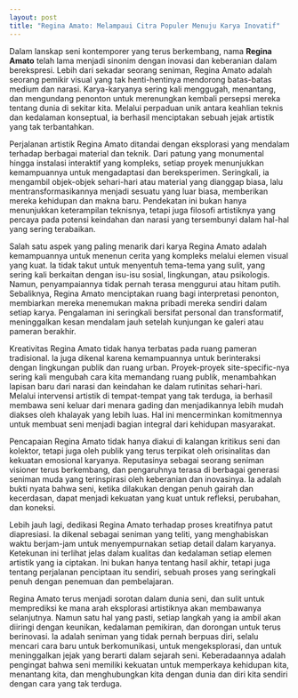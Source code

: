 ```yaml
---
layout: post
title: "Regina Amato: Melampaui Citra Populer Menuju Karya Inovatif"
---
```


Dalam lanskap seni kontemporer yang terus berkembang, nama **Regina Amato** telah lama menjadi sinonim dengan inovasi dan keberanian dalam berekspresi. Lebih dari sekadar seorang seniman, Regina Amato adalah seorang pemikir visual yang tak henti-hentinya mendorong batas-batas medium dan narasi. Karya-karyanya sering kali menggugah, menantang, dan mengundang penonton untuk merenungkan kembali persepsi mereka tentang dunia di sekitar kita. Melalui perpaduan unik antara keahlian teknis dan kedalaman konseptual, ia berhasil menciptakan sebuah jejak artistik yang tak terbantahkan.

Perjalanan artistik Regina Amato ditandai dengan eksplorasi yang mendalam terhadap berbagai material dan teknik. Dari patung yang monumental hingga instalasi interaktif yang kompleks, setiap proyek menunjukkan kemampuannya untuk mengadaptasi dan bereksperimen. Seringkali, ia mengambil objek-objek sehari-hari atau material yang dianggap biasa, lalu mentransformasikannya menjadi sesuatu yang luar biasa, memberikan mereka kehidupan dan makna baru. Pendekatan ini bukan hanya menunjukkan keterampilan teknisnya, tetapi juga filosofi artistiknya yang percaya pada potensi keindahan dan narasi yang tersembunyi dalam hal-hal yang sering terabaikan.

Salah satu aspek yang paling menarik dari karya Regina Amato adalah kemampuannya untuk menenun cerita yang kompleks melalui elemen visual yang kuat. Ia tidak takut untuk menyentuh tema-tema yang sulit, yang sering kali berkaitan dengan isu-isu sosial, lingkungan, atau psikologis. Namun, penyampaiannya tidak pernah terasa menggurui atau hitam putih. Sebaliknya, Regina Amato menciptakan ruang bagi interpretasi penonton, membiarkan mereka menemukan makna pribadi mereka sendiri dalam setiap karya. Pengalaman ini seringkali bersifat personal dan transformatif, meninggalkan kesan mendalam jauh setelah kunjungan ke galeri atau pameran berakhir.

Kreativitas Regina Amato tidak hanya terbatas pada ruang pameran tradisional. Ia juga dikenal karena kemampuannya untuk berinteraksi dengan lingkungan publik dan ruang urban. Proyek-proyek site-specific-nya sering kali mengubah cara kita memandang ruang publik, menambahkan lapisan baru dari narasi dan keindahan ke dalam rutinitas sehari-hari. Melalui intervensi artistik di tempat-tempat yang tak terduga, ia berhasil membawa seni keluar dari menara gading dan menjadikannya lebih mudah diakses oleh khalayak yang lebih luas. Hal ini mencerminkan komitmennya untuk membuat seni menjadi bagian integral dari kehidupan masyarakat.

Pencapaian Regina Amato tidak hanya diakui di kalangan kritikus seni dan kolektor, tetapi juga oleh publik yang terus terpikat oleh orisinalitas dan kekuatan emosional karyanya. Reputasinya sebagai seorang seniman visioner terus berkembang, dan pengaruhnya terasa di berbagai generasi seniman muda yang terinspirasi oleh keberanian dan inovasinya. Ia adalah bukti nyata bahwa seni, ketika dilakukan dengan penuh gairah dan kecerdasan, dapat menjadi kekuatan yang kuat untuk refleksi, perubahan, dan koneksi.

Lebih jauh lagi, dedikasi Regina Amato terhadap proses kreatifnya patut diapresiasi. Ia dikenal sebagai seniman yang teliti, yang menghabiskan waktu berjam-jam untuk menyempurnakan setiap detail dalam karyanya. Ketekunan ini terlihat jelas dalam kualitas dan kedalaman setiap elemen artistik yang ia ciptakan. Ini bukan hanya tentang hasil akhir, tetapi juga tentang perjalanan penciptaan itu sendiri, sebuah proses yang seringkali penuh dengan penemuan dan pembelajaran.

Regina Amato terus menjadi sorotan dalam dunia seni, dan sulit untuk memprediksi ke mana arah eksplorasi artistiknya akan membawanya selanjutnya. Namun satu hal yang pasti, setiap langkah yang ia ambil akan diiringi dengan keunikan, kedalaman pemikiran, dan dorongan untuk terus berinovasi. Ia adalah seniman yang tidak pernah berpuas diri, selalu mencari cara baru untuk berkomunikasi, untuk mengeksplorasi, dan untuk meninggalkan jejak yang berarti dalam sejarah seni. Keberadaannya adalah pengingat bahwa seni memiliki kekuatan untuk memperkaya kehidupan kita, menantang kita, dan menghubungkan kita dengan dunia dan diri kita sendiri dengan cara yang tak terduga.
